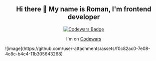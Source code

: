 <h2 align="center"> Hi there 👋 My name is Roman, I'm frontend developer </h2>

<div align="center">
  <a href="https://www.codewars.com/users/katozaaaa/">
    <img align="center" alt="Codewars Badge" src="https://www.codewars.com/users/katozaaaa/badges/large">
  </a>
  <p align="center"> I'm on <a href="https://www.codewars.com/users/katozaaaa/"> Codewars </a> </p>
</div>
![image](https://github.com/user-attachments/assets/f0c82ac0-7e08-4c8c-b4c4-11b305643268)
